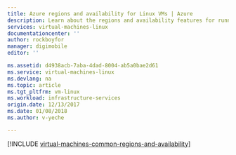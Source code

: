 ```yaml
---
title: Azure regions and availability for Linux VMs | Azure
description: Learn about the regions and availability features for running Linux virtual machines in Azure
services: virtual-machines-linux
documentationcenter: ''
author: rockboyfor
manager: digimobile
editor: ''

ms.assetid: d4938acb-7aba-4dad-8004-ab5a0bae2d61
ms.service: virtual-machines-linux
ms.devlang: na
ms.topic: article
ms.tgt_pltfrm: vm-linux
ms.workload: infrastructure-services
origin.date: 12/13/2017
ms.date: 01/08/2018
ms.author: v-yeche

---
```


[!INCLUDE [virtual-machines-common-regions-and-availability](../../../includes/virtual-machines-common-regions-and-availability.md)]

<!--Update_Description: update meta data-->